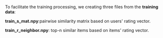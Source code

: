 
To facilitate the training processing, we creating three files from the **training data**:

**train_s_mat.npy**:pairwise similarity matrix based on users' rating vector.

**train_r_neighbor.npy**: top-n similar items based on items' rating vector.

